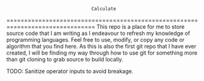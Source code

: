                                    Calculate
===============================================================================
This repo is a place for me to store source code that I am writing as I
endeavour to refresh my knowledge of programming languages. Feel free to use,
modify, or copy any code or algorithm that you find here. As this is also the
first git repo that I have ever created, I will be finding my way through how to
use git for something more than git cloning to grab source to build locally.

TODO: Sanitize operator inputs to avoid breakage.
